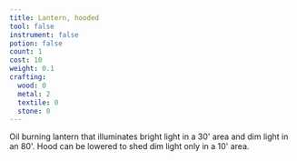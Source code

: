 ```yaml
---
title: Lantern, hooded
tool: false
instrument: false
potion: false
count: 1
cost: 10
weight: 0.1
crafting:
  wood: 0
  metal: 2
  textile: 0
  stone: 0
---
```


Oil burning lantern that illuminates bright light in a 30' area and dim light in an 80'. Hood can be lowered to shed dim light only in a 10' area.
